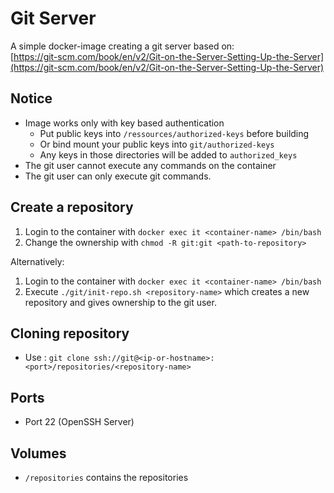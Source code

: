 # Git Server

A simple docker-image creating a git server based on:  
[https://git-scm.com/book/en/v2/Git-on-the-Server-Setting-Up-the-Server](https://git-scm.com/book/en/v2/Git-on-the-Server-Setting-Up-the-Server)

## Notice

* Image works only with key based authentication
  * Put public keys into `/ressources/authorized-keys` before building
  * Or bind mount your public keys into `git/authorized-keys`
  * Any keys in those directories will be added to `authorized_keys`
* The git user cannot execute any commands on the container
* The git user can only execute git commands.

## Create a repository

1. Login to the container with `docker exec it <container-name> /bin/bash`
2. Change the ownership with `chmod -R git:git <path-to-repository>`

Alternatively:

1. Login to the container with `docker exec it <container-name> /bin/bash`
2. Execute `./git/init-repo.sh <repository-name>` which creates a new repository and gives ownership to the git user.

## Cloning repository

* Use : `git clone ssh://git@<ip-or-hostname>:<port>/repositories/<repository-name>`

## Ports

* Port 22 (OpenSSH Server)

## Volumes

* `/repositories` contains the repositories
